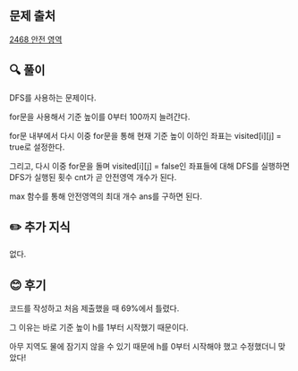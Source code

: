 ## 문제 출처

<a href="https://www.acmicpc.net/problem/2468" rel="nofollow">2468 안전 영역</a>

## 🔍 풀이

DFS를 사용하는 문제이다.

for문을 사용해서 기준 높이를 0부터 100까지 늘려간다. 

for문 내부에서 다시 이중 for문을 통해 현재 기준 높이 이하인 좌표는 visited[i][j] = true로 설정한다.

그리고, 다시 이중 for문을 돌며 visited[i][j] = false인 좌표들에 대해 DFS를 실행하면 DFS가 실행된 횟수 cnt가 곧 안전영역 개수가 된다.

max 함수를 통해 안전영역의 최대 개수 ans를 구하면 된다.

## ✏️ 추가 지식

없다.

## 😊 후기

코드를 작성하고 처음 제출했을 때 69%에서 틀렸다.

그 이유는 바로 기준 높이 h를 1부터 시작했기 때문이다.

아무 지역도 물에 잠기지 않을 수 있기 때문에 h를 0부터 시작해야 했고 수정했더니 맞았다!